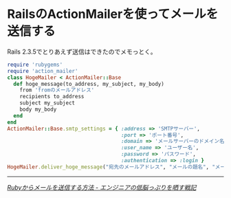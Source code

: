 # <span>RailsのActionMailerを使って</span><span>メールを送信する</span>

Rails 2.3.5でとりあえず送信はできたのでメモっとく。

<!-- READMORE -->

~~~ ruby
require 'rubygems'
require 'action_mailer'
class HogeMailer < ActionMailer::Base
  def hoge_message(to_address, my_subject, my_body)
    from 'fromのメールアドレス'
    recipients to_address
    subject my_subject
    body my_body
  end
end
ActionMailer::Base.smtp_settings = { :address => 'SMTPサーバー',
                                     :port => 'ポート番号',
                                     :domain => 'メールサーバーのドメイン名？',
                                     :user_name => 'ユーザー名',
                                     :password => 'パスワード',
                                     :authentication => :login }
HogeMailer.deliver_hoge_message("宛先のメールアドレス", "メールの題名", "メールの本文")
~~~

---

<cite>[Rubyからメールを送信する方法 - エンジニアの低脳っぷりを晒す戦記](http://d.hatena.ne.jp/GegegeMokeke/20070601)</cite>
